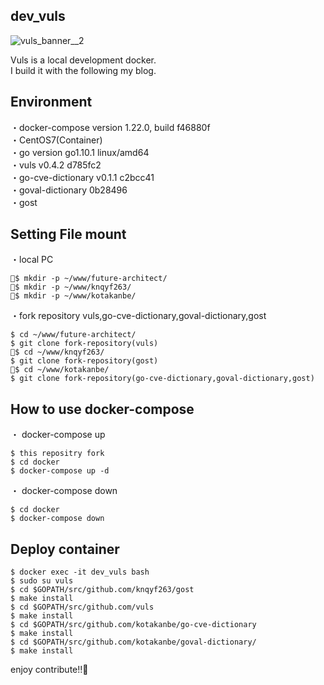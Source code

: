 ## dev_vuls

![vuls_banner__2](https://user-images.githubusercontent.com/5633085/44946049-49397b80-ae2f-11e8-83a1-80c81dd708a8.png)

Vuls is a local development docker.   
I build it with the following my blog.

## Environment
・docker-compose version 1.22.0, build f46880f  
・CentOS7(Container)  
・go version go1.10.1 linux/amd64  
・vuls v0.4.2 d785fc2  
・go-cve-dictionary v0.1.1 c2bcc41  
・goval-dictionary 0b28496  
・gost  

## Setting File mount

・local PC  
```
$ mkdir -p ~/www/future-architect/
$ mkdir -p ~/www/knqyf263/
$ mkdir -p ~/www/kotakanbe/
```

・fork repository vuls,go-cve-dictionary,goval-dictionary,gost
```
$ cd ~/www/future-architect/
$ git clone fork-repository(vuls)
$ cd ~/www/knqyf263/
$ git clone fork-repository(gost)
$ cd ~/www/kotakanbe/
$ git clone fork-repository(go-cve-dictionary,goval-dictionary,gost)
```

## How to use docker-compose

・ docker-compose up  
```
$ this repositry fork
$ cd docker
$ docker-compose up -d
```

・ docker-compose down  
```
$ cd docker
$ docker-compose down
```

## Deploy container

```
$ docker exec -it dev_vuls bash
$ sudo su vuls
$ cd $GOPATH/src/github.com/knqyf263/gost
$ make install
$ cd $GOPATH/src/github.com/vuls
$ make install
$ cd $GOPATH/src/github.com/kotakanbe/go-cve-dictionary
$ make install
$ cd $GOPATH/src/github.com/kotakanbe/goval-dictionary/
$ make install
```

enjoy contribute!!🤩